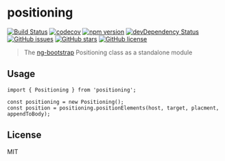 # positioning

[![Build Status](https://travis-ci.org/mattlewis92/positioning.svg?branch=master)](https://travis-ci.org/mattlewis92/positioning)
[![codecov](https://codecov.io/gh/mattlewis92/positioning/branch/master/graph/badge.svg)](https://codecov.io/gh/mattlewis92/positioning)
[![npm version](https://badge.fury.io/js/positioning.svg)](http://badge.fury.io/js/positioning)
[![devDependency Status](https://david-dm.org/mattlewis92/positioning/dev-status.svg)](https://david-dm.org/mattlewis92/positioning?type=dev)
[![GitHub issues](https://img.shields.io/github/issues/mattlewis92/positioning.svg)](https://github.com/mattlewis92/positioning/issues)
[![GitHub stars](https://img.shields.io/github/stars/mattlewis92/positioning.svg)](https://github.com/mattlewis92/positioning/stargazers)
[![GitHub license](https://img.shields.io/badge/license-MIT-blue.svg)](https://raw.githubusercontent.com/mattlewis92/positioning/master/LICENSE)

> The [ng-bootstrap](https://github.com/ng-bootstrap/ng-bootstrap) Positioning class as a standalone module

## Usage
```
import { Positioning } from 'positioning';

const positioning = new Positioning();
const position = positioning.positionElements(host, target, placment, appendToBody);
```

## License
MIT
